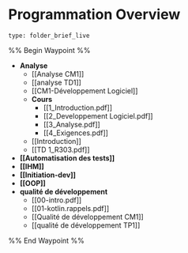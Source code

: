 # Programmation Overview
 
```ccard
type: folder_brief_live
```
 
%% Begin Waypoint %%
- **Analyse**
	- [[Analyse CM1]]
	- [[analyse TD1]]
	- [[CM1-Développement Logiciel]]
	- **Cours**
		- [[1_Introduction.pdf]]
		- [[2_Developpement Logiciel.pdf]]
		- [[3_Analyse.pdf]]
		- [[4_Exigences.pdf]]
	- [[Introduction]]
	- [[TD 1_R303.pdf]]
- **[[Automatisation des tests]]**
- **[[IHM]]**
- **[[Initiation-dev]]**
- **[[OOP]]**
- **qualité de développement**
	- [[00-intro.pdf]]
	- [[01-kotlin.rappels.pdf]]
	- [[Qualité de développement CM1]]
	- [[qualité de développement TP1]]

%% End Waypoint %%